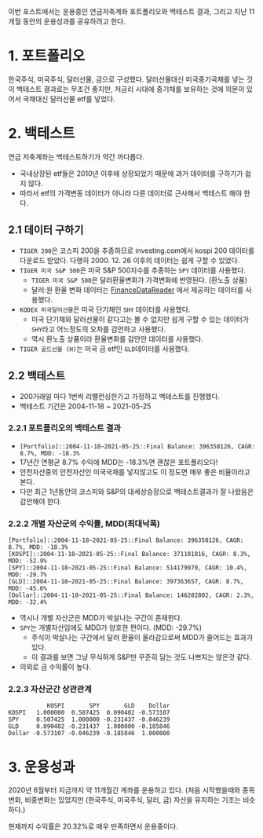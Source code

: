 
이번 포스트에서는 운용중인 연금저축계좌 포트폴리오와 백테스트 결과, 그리고 지난 11개월 동안의 운용성과를 공유하려고 한다.

# 1. 포트폴리오

한국주식, 미국주식, 달러선물, 금으로 구성했다. 달러선물대신 미국중기국채를 넣는 것이 백테스트 결과로는 무조건 좋지만, 저금리 시대에 중기채를 보유하는 것에 
의문이 있어서 국채대신 달러선물 etf를 넣었다.

# 2. 백테스트

연금 저축계좌는 백테스트하기가 약간 까다롭다.

* 국내상장된 etf들은 2010년 이후에 상장되었기 때문에 과거 데이터를 구하기가 쉽지 않다.
* 따라서 etf의 가격변동 데이터가 아니라 다른 데이터로 근사해서 백테스트 해야 한다.

## 2.1 데이터 구하기

* ```TIGER 200```은 코스피 200을 추종하므로 investing.com에서 kospi 200 데이터를 다운로드 받았다. 다행히 2000. 12. 26 이후의 데이터는 쉽게 구할 수 있었다.
* ```TIGER 미국 S&P 500```은 미국 S&P 500지수를 추종하는 ```SPY``` 데이터를 사용했다. 
    * ```TIGER 미국 S&P 500```은 달러환율변화가 가격변화에 반영된다. (환노출 상품)
    * 달러:원 환율 변화 데이터는 [FinanceDataReader](https://github.com/FinanceData/FinanceDataReader) 에서 제공하는 데이터를 사용했다.
* ```KODEX 미국달러선물```은 미국 단기채인 ```SHY``` 데이터를 사용했다.
    * 미국 단기채와 달러선물이 같다고는 볼 수 없지만 쉽게 구할 수 있는 데이터가 ```SHY```라고 어느정도의 오차를 감안하고 사용했다.
    * 역시 환노출 상품이라 환율변화를 감안안 데이터를 사용했다.
* ```TIGER 골드선물 (H)```는 미국 금 etf인 ```GLD```데이터를 사용했다.

## 2.2 백테스트

* 200거래일 마다 1번씩 리밸런싱한가고 가정하고 백테스트를 진행했다.
* 백테스트 기간은 2004-11-18 ~ 2021-05-25

### 2.2.1 포트폴리오의 백테스트 결과

* ```[Portfolio]::2004-11-18~2021-05-25::Final Balance: 396358126, CAGR: 8.7%, MDD: -18.3%```
* 17년간 연평균 8.7% 수익에 MDD는 -18.3%면 괜찮은 포트폴리오다!
* 안전자산중의 안전자산인 미국국채를 넣지않고도 이 정도면 매우 좋은 비율이라고 본다.
* 다만 최근 1년동안의 코스피와 S&P의 대세상승장으로 백테스트결과가 잘 나왔음은 감안해야 한다.

### 2.2.2 개별 자산군의 수익률, MDD(최대낙폭)

```
[Portfolio]::2004-11-18~2021-05-25::Final Balance: 396358126, CAGR: 8.7%, MDD: -18.3%
[KOSPI]::2004-11-18~2021-05-25::Final Balance: 371101816, CAGR: 8.3%, MDD: -52.9%
[SPY]::2004-11-18~2021-05-25::Final Balance: 514179970, CAGR: 10.4%, MDD: -29.7%
[GLD]::2004-11-18~2021-05-25::Final Balance: 397363657, CAGR: 8.7%, MDD: -45.6%
[Dollar]::2004-11-18~2021-05-25::Final Balance: 146202802, CAGR: 2.3%, MDD: -32.4%
```

* 역시나 개별 자산군은 MDD가 박살나는 구간이 존재한다.
* ```SPY```는 개별자산임에도 MDD가 양호한 편이다. (MDD: -29.7%)
    * 주식이 박살나는 구간에서 달러 환율이 올라감으로써 MDD가 줄어드는 효과가 있다.
    * 이 결과를 보면 그냥 무식하게 S&P만 꾸준히 담는 것도 나쁘지는 않은것 같다.
* 의외로 금 수익률이 높다.

### 2.2.3 자산군간 상관관계

```
           KOSPI       SPY       GLD    Dollar
KOSPI   1.000000  0.507425  0.090402 -0.573107
SPY     0.507425  1.000000 -0.231437 -0.046239
GLD     0.090402 -0.231437  1.000000 -0.185846
Dollar -0.573107 -0.046239 -0.185846  1.000000
```

# 3. 운용성과

2020년 6월부터 지금까지 약 11개월간 계좌를 운용하고 있다. 
(처음 시작했을때와 종목변화, 비중변화는 있었지만 (한국주식, 미국주식, 달러, 금) 자산을 유지하는 기조는 비슷하다.)

현재까지 수익률은 20.32%로 매우 만족하면서 운용중이다. 


